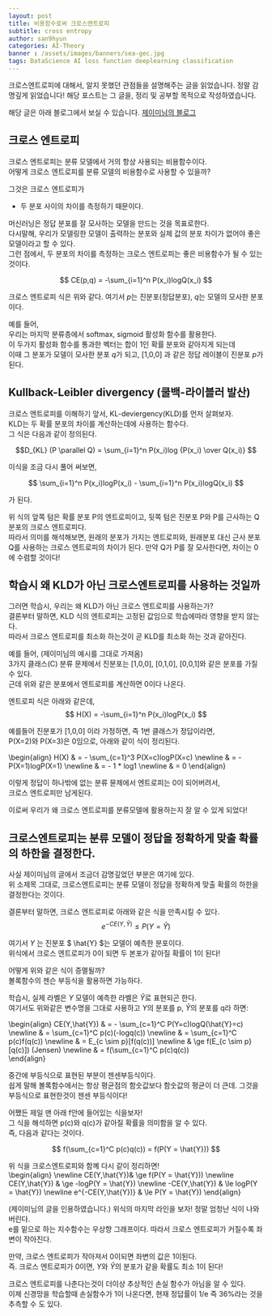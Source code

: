 ```yaml
---
layout: post
title: 비용함수로써 크로스엔트로피
subtitle: cross entropy
author: san9hyun
categories: AI-Theory
banner : /assets/images/banners/sea-gec.jpg
tags: DataScience AI loss function deeplearning classification
---
```


크로스엔트로피에 대해서, 알지 못했던 관점들을 설명해주는 글을 읽었습니다.
정말 감명깊게 읽었습니다! 
해당 포스트는 그 글을, 정리 및 공부할 목적으로 작성하였습니다.

해당 글은 아래 블로그에서 보실 수 있습니다.
[제이미님의 블로그](https://theeluwin.postype.com/post/6080524) 


## 크로스 엔트로피

크로스 엔트로피는 분류 모델에서 거의 항상 사용되는 비용함수이다.<br>
어떻게 크로스 엔트로피를 분류 모델의 비용함수로 사용할 수 있을까?<br>

그것은 크로스 엔트로피가
- 두 분포 사이의 차이를 측정하기 때문이다.

머신러닝은 정답 분포를 잘 모사하는 모델을 만드는 것을 목표로한다.<br> 
다시말해, 우리가 모델링한 모델이 출력하는 분포와 실제 값의 분포 차이가 없어야 좋은 모델이라고 할 수 있다. <br> 
그런 점에서, 두 분포의 차이를 측정하는 크로스 엔트로피는 좋은 비용함수가 될 수 있는 것이다.<br> 


$$ CE(p,q) = -\sum_{i=1}^n P(x_i)logQ(x_i) $$

크로스 엔트로피 식은 위와 같다. 여기서 $p$는 진분포(정답분포), $q$는 모델의 모사한 분포이다. <br> 

예를 들어,<br>
우리는 마지막 분류층에서 softmax, sigmoid 활성화 함수를 활용한다. <br>
이 두가지 활성화 함수를 통과한 벡터는 합이 1인 확률 분포와 같아지게 되는데<br>
이때 그 분포가 모델이 모사한 분포 $q$가 되고, [1,0,0] 과 같은 정답 레이블이 진분포 $p$가 된다.<br>


## Kullback-Leibler divergency (쿨백-라이블러 발산)

크로스 엔트로피를 이해하기 앞서, KL-deviergency(KLD)를 먼저 살펴보자.<br>
KLD는 두 확률 분포의 차이를 계산하는데에 사용하는 함수다. <br>
그 식은 다음과 같이 정의된다.<br>

$$D_{KL} (P \parallel Q) = \sum_{i=1}^n P(x_i)log {P(x_i) \over Q(x_i)} $$

이식을 조금 다시 풀어 써보면,<br>

$$  \sum_{i=1}^n P(x_i)logP(x_i)  - \sum_{i=1}^n P(x_i)logQ(x_i) $$

가 된다. <br>

위 식의 앞쪽 텀은 확률 분포 P의 엔트로피이고, 뒷쪽 텀은 진분포 P와 P를 근사하는 Q분포의 크로스 엔트로피다.<br>
따라서 의미를 해석해보면, 원래의 분포가 가지는 엔트로피와, 원래분포 대신 근사 분포 Q를 사용하는 크로스 엔트로피의 차이가 된다.
만약 Q가 P를 잘 모사한다면, 차이는 0에 수렴할 것이다!

## 학습시 왜 KLD가 아닌 크로스엔트로피를 사용하는 것일까

그러면 학습시, 우리는 왜 KLD가 아닌 크로스 엔트로피를 사용하는가?<br>
결론부터 말하면, KLD 식의 엔트로피는 고정된 값임으로 학습에따라 영향을 받지 않는다.<br>
따라서 크로스 엔트로피를 최소화 하는것이 곧 KLD를 최소화 하는 것과 같아진다.<br>

예를 들어, (제이미님의 예시를 그대로 가져옴) <br>
3가지 클래스(C) 분류 문제에서 진분포는 [1,0,0], [0,1,0], [0,0,1]와 같은 분포를 가질 수 있다.<br>
근데 위와 같은 분포에서 엔트로피를 계산하면 0이다 나온다.<br>

엔트로피 식은 아래와 같은데,<br>
$$ H(X) = -\sum_{i=1}^n P(x_i)logP(x_i) $$ 

예를들어 진분포가 [1,0,0] 이라 가정하면, 즉 1번 클래스가 정답이라면,<br>
P(X=2)와 P(X=3)은 0임으로, 아래와 같이 식이 정리된다.

\begin{align} 
H(X) & = - \sum_{c=1}^3 P(X=c)logP(X=c)
\newline & = - P(X=1)logP(X=1)
\newline & = - 1 * log1
\newline & = 0 
\end{align}


이렇게 정답이 하나밖에 없는 분류 뮨제에서 엔트로피는 0이 되어버려서, <br>
크로스 엔트로피만 남게된다.

이로써 우리가 왜 크로스 엔트로피를 분류모델에 활용하는지 잘 알 수 있게 되었다!

## 크로스엔트로피는 분류 모델이 정답을 정확하게 맞출 확률의 하한을 결정한다.

사실 제이미님의 글에서 조금더 감명깊었던 부분은 여기에 있다.<br>
위 소제목 그대로, 크로스엔트로피는 분류 모델이 정답을 정확하게 맞출 확률의 하한을 결정한다는 것이다.<br>

결론부터 말하면, 크로스 엔트로피로 아래와 같은 식을 만족시킬 수 있다.<br>
$$ e^{-CE(Y,\hat{Y})} \le P(Y = \hat{Y}) $$

여기서 $Y$ 는 진분포  $ \hat{Y} $는 모델이 예측한 분포이다.<br>
위식에서 크로스 엔트로피가 0이 되면 두 본포가 같아질 확률이 1이 된다!

어떻게 위와 같은 식이 증멸될까?<br>
볼록함수의 젠슨 부등식을 활용하면 가능하다.

학습시, 실제 라벨은 $Y$ 모델이 예측한 라벨은 $\hat{Y}$로 표현되곤 한다.<br>
여기서도 위와같은 변수명을 그대로 사용하고 $Y$의 분포를 p, $\hat{Y}$의 분포를 q라 하면:<br> 

\begin{align}
CE(Y,\hat{Y}) & = - \sum_{c=1}^C P(Y=c)logQ(\hat{Y}=c)
\newline & = \sum_{c=1}^C p(c)(-logq(c))
\newline & =  \sum_{c=1}^C p(c)f(q(c))
\newline & =  E_{c \sim p}[f(q(c))]
\newline & \ge  f(E_{c \sim p}[q(c)])   (Jensen)
\newline & =  f(\sum_{c=1}^C p(c)q(c))   
\end{align}

중간에 부등식으로 표현된 부분이 젠센부등식이다.<br>
쉽게 말해 볼록함수에서는 항상 평균점의 함숫값보다 함숫값의 평균이 더 큰데. 그것을 부등식으로 표현한것이 젠센 부등식이다!

어쨌든 제일 맨 아래 f안에 들어있는 식을보자!<br>
그 식을 해석하면 p(c)와 q(c)가 같아질 확률을 의미함을 알 수 있다.<br>
즉, 다음과 같다는 것이다.<br>

$$ f(\sum_{c=1}^C p(c)q(c)) = f(P(Y = \hat{Y})) $$ 

위 식을 크로스엔트로피와 함꼐 다시 같이 정리하면! <br>
\begin{align}
\newline CE(Y,\hat{Y})& \ge f(P(Y = \hat{Y}))
\newline CE(Y,\hat{Y}) & \ge -logP(Y = \hat{Y})
\newline -CE(Y,\hat{Y}) & \le logP(Y = \hat{Y})
\newline  e^{-CE(Y,\hat{Y})} & \le P(Y = \hat{Y}) 
\end{align}

(제이미님의 글을 인용하였습니다.)
위식의 마지막 라인을 보자! 정말 엄청난 식이 나와버린다.<br>
e를 밑으로 하는 지수함수는 우상향 그래프이다. 따라서 크로스 엔트로피가 커질수록 좌변이 작아진다.<br>

만약, 크로스 엔트로피가 작아져서 0이되면 좌변의 값은 1이된다.<br>
즉. 크로스 엔트로피가 0이면, $Y$와 $\hat{Y}$의 분포가 같을 확률도 최소 1이 된다!

크로스 엔트로피를 나춘다는것이 더이상 추상적인 손실 함수가 아님을 알 수 있다.<br>
이제 신경망을 학습할때 손실함수가 1이 나온다면, 현재 정답률이 1/e 즉 36%라는 것을 추측할 수 도 있다. 


